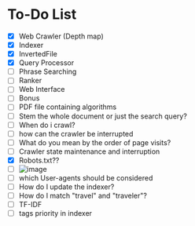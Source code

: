 # To-Do List

- [x] Web Crawler (Depth map)
- [x] Indexer
- [x] InvertedFile
- [x] Query Processor
- [ ] Phrase Searching
- [ ] Ranker
- [ ] Web Interface
- [ ] Bonus
- [ ] PDF file containing algorithms
- [ ] Stem the whole document or just the search query?
- [ ] When do i crawl?
- [ ] how can the crawler be interrupted
- [ ] What do you mean by the order of page visits?
- [ ] Crawler state maintenance and interruption
- [x] Robots.txt??
- [ ] ![image](https://user-images.githubusercontent.com/96792115/232259981-798292af-dd7a-4458-8a2d-c1351107d89f.png)
- [ ] which User-agents should be considered 
- [ ] How do I update the indexer?
- [ ] How do I match "travel" and "traveler"?
- [ ] TF-IDF
- [ ] tags priority in indexer
